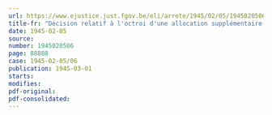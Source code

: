 ```yaml
---
url: https://www.ejustice.just.fgov.be/eli/arrete/1945/02/05/1945020506/justel
title-fr: "Décision relatif à l'octroi d'une allocation supplémentaire unique aux bénéficiaires d'allocations à charge du Fonds d'Allocations pour Employés"
date: 1945-02-05
source:
number: 1945020506
page: 88888
case: 1945-02-05/06
publication: 1945-03-01
starts:
modifies:
pdf-original:
pdf-consolidated:
---
```



